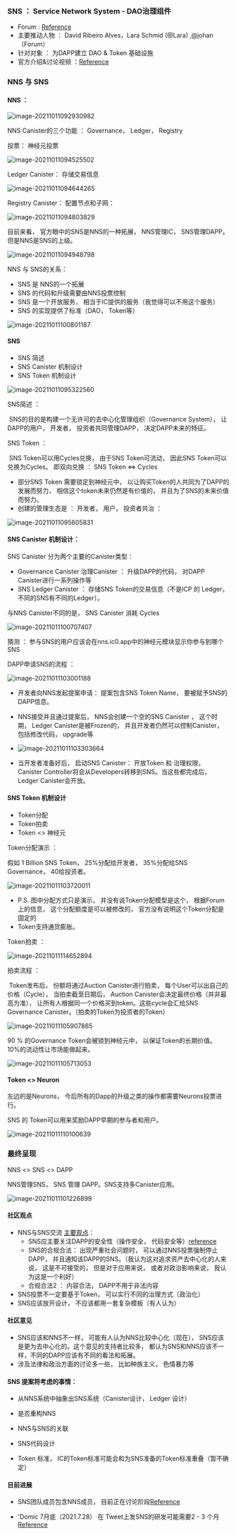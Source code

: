 ### SNS ： Service Network System - DAO治理组件

* Forum : [Reference](https://forum.dfinity.org/t/service-nervous-system-governance-for-dapps/6151)
* 主要推动人物 ： David Ribeiro Alves，Lara Schmid (@Lara) ,@johan（Forum）
* 针对对象 ： 为DAPP建立 DAO & Token 基础设施
* 官方介绍&讨论视频 ：[Reference](https://www.youtube.com/watch?v=L4443aaAP5A)



### NNS 与 SNS

#### NNS ：

![image-20211011092930982](../images/image-20211011092930982.png)



NNS Canister的三个功能 ： Governance， Ledger， Registry

投票： 神经元投票

![image-20211011094525502](../images/image-20211011094525502.png)

Ledger Canister： 存储交易信息 

![image-20211011094644265](../images/image-20211011094644265.png)

Registry Canister： 配置节点和子网：

![image-20211011094803829](../images/image-20211011094803829.png)

目前来看， 官方眼中的SNS是NNS的一种拓展， NNS管理IC， SNS管理DAPP。但是NNS是SNS的上级。

![image-20211011094948798](image-20211011094948798-16347973566411.png)

NNS 与 SNS的关系：

* SNS 是 NNS的一个拓展
* SNS 的代码和升级需要由NNS投票控制
* SNS 是一个开放服务， 相当于IC提供的服务（我觉得可以不用这个服务）
* SNS 的实现提供了标准（DAO， Token等）

![image-20211011100801187](image-20211011100801187-16347974370652.png)



#### SNS

* SNS 简述
* SNS Canister 机制设计
* SNS Token 机制设计

![image-20211011095322560](image-20211011095322560-16347974523153.png)

SNS简述 ： 

​	SNS的目的是构建一个无许可的去中心化管理组织（Governance System）， 	让DAPP的用户， 开发者， 投资者共同管理DAPP， 决定DAPP未来的特征。

SNS Token ： 

​	SNS Token可以用Cycles兑换， 由于SNS Token可流动， 因此SNS Token可以兑换为Cycles。 即双向兑换 ： SNS Token <=> Cycles

* 部分SNS Token 需要锁定到神经元中， 以让购买Token的人共同为了DAPP的发展而努力， 相信这个token未来仍然是有价值的， 并且为了SNS的未来价值而努力。
* 创建的管理生态是 ： 开发者， 用户， 投资者共治 ：

![image-20211011095605831](../images/image-20211011095605831.png)



#### SNS Canister 机制设计：

SNS Canister 分为两个主要的Canister类型：

* Governance Canister 治理Canister ： 升级DAPP的代码， 对DAPP Canister进行一系列操作等
* SNS Ledger Canister ： 存储SNS Token的交易信息（不是ICP 的 Ledger， 不同的SNS有不同的Ledger）。

与NNS Canister不同的是， SNS Canister 消耗 Cycles

![image-20211011100707407](../images/image-20211011100707407.png)

猜测 ： 参与SNS的用户应该会在nns.ic0.app中的神经元模块显示你参与到哪个SNS



DAPP申请SNS的流程 ： 

![image-20211011103001188](../images/image-20211011103001188.png)

* 开发者向NNS发起提案申请： 提案包含SNS Token Name， 要被赋予SNS的DAPP信息。

* NNS接受并且通过提案后， NNS会创建一个空的SNS Canister ， 这个时期， Ledger Canister是被Frozen的， 并且开发者仍然可以控制Canister， 包括修改代码， upgrade等
* ![image-20211011103303664](../images/image-20211011103303664.png)

*  当开发者准备好后， 启动SNS Canister： 开放Token 和 治理权限， Canister Controller将会从Developers转移到SNS。当这些都完成后， Ledger Canister会开放。



#### SNS Token 机制设计

* Token分配
* Token拍卖
* Token <> 神经元

Token分配演示 ：

假如 1 Billion SNS Token， 25%分配给开发者，  35%分配给SNS Governance， 40给投资者。

![image-20211011103720011](../images/image-20211011103720011.png)

* P.S. 图中分配方式只是演示， 并没有说Token分配模型是这个， 根据Forum上的信息， 这个分配额度是可以被修改的， 官方没有说明这个Token分配是固定的
* Token支持通货膨胀。



Token拍卖 ：

![image-20211011114652894](../images/image-20211011114652894.png)

拍卖流程 ： 

​	Token发布后，  份额将通过Auction Canister进行拍卖， 每个User可以出自己的价格（Cycle）， 当拍卖截至日期后， Auction Canister会决定最终价格（并非最高为准）， 让所有人根据同一个价格买到token。这些cycle会汇给SNS Governance Canister。（拍卖的Token为投资者的Token）

![image-20211011105907865](../images/image-20211011105907865.png)

90 % 的Governance Token会被锁到神经元中， 以保证Token的长期价值。 10%的流动性让市场能做起来。

![image-20211011105713053](../images/image-20211011105713053.png)



#### Token <> Neuron

左边的是Neurons， 今后所有的Dapp的升级之类的操作都需要Neurons投票进行。 

SNS 的 Token可以用来奖励DAPP早期的参与者和用户。

![image-20211011110100639](../images/image-20211011110100639.png)



### 最终呈现

NNS <> SNS <> DAPP

NNS管理SNS， SNS 管理 DAPP。SNS支持多Canister应用。

![image-20211011101226899](../images/image-20211011101226899.png)



#### 社区观点

* NNS与SNS交流 [主要观点](https://forum.dfinity.org/t/service-nervous-system-governance-for-dapps/6151/5?u=c-b-elite)： 
  * SNS应主要关注DAPP的安全性（操作安全， 代码安全等）[reference](https://forum.dfinity.org/t/service-nervous-system-governance-for-dapps/6151/5?u=c-b-elite)
  * SNS的合规合法： 出现严重社会问题时， 可以通过NNS投票强制停止DAPP， 并且通知该DAPP的SNS。（我认为这对追求资产去中心化的人来说， 这是不可接受的， 但是对于应用来说， 或者对政治影响来说， 我认为这是一个利好）
  * 合规合法2 ： 内容合法， DAPP不用于非法内容
* SNS投票不一定要基于Token， 可以实行不同的治理方式（政治化）
* SNS应该放开设计， 不应该都用一套复杂模板（有人认为）



#### 社区意见

* SNS应该和NNS不一样， 可能有人认为NNS比较中心化（现在）， SNS应该是更为去中心化的。这个意见的支持者比较多， 都认为SNS和NNS应该不一样，不同的DAPP应该有不同的看法和拓展。 
* 涉及法律和政治方面的讨论多一些， 比如种族主义， 色情暴力等



#### SNS 提案将考虑的事情：

* 从NNS系统中抽象出SNS系统（Canister设计， Ledger 设计）
* 是否重构NNS
* NNS与SNS的关联
* SNS代码设计

* Token 标准， IC的Token标准可能会和为SNS准备的Token标准重叠（暂不确定）



#### 目前进展

* SNS团队成员包含NNS成员， 目前正在讨论阶段[Reference](https://forum.dfinity.org/t/service-nervous-system-governance-for-dapps/6151/16?u=c-b-elite)

* 'Domic 7月底（2021.7.28） 在 Tweet上发SNS的研发可能需要2 - 3 个月[Reference](https://forum.dfinity.org/t/service-nervous-system-governance-for-dapps/6151/17?u=c-b-elite)

